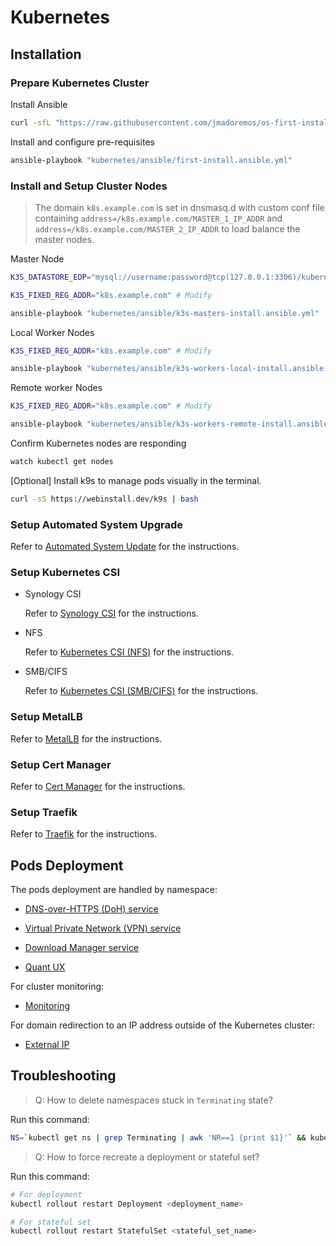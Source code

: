 # Kubernetes

## Installation

### Prepare Kubernetes Cluster

Install Ansible

```sh
curl -sfL "https://raw.githubusercontent.com/jmadoremos/os-first-install-new/main/linux/shared/scripts/ansible-install.sh" | bash
```

Install and configure pre-requisites

```sh
ansible-playbook "kubernetes/ansible/first-install.ansible.yml"
```

### Install and Setup Cluster Nodes

> The domain `k8s.example.com` is set in dnsmasq.d with custom conf file containing `address=/k8s.example.com/MASTER_1_IP_ADDR` and `address=/k8s.example.com/MASTER_2_IP_ADDR` to load balance the master nodes.

Master Node

```sh
K3S_DATASTORE_EDP="mysql://username:password@tcp(127.0.0.1:3306)/kubernetes" # Modify

K3S_FIXED_REG_ADDR="k8s.example.com" # Modify

ansible-playbook "kubernetes/ansible/k3s-masters-install.ansible.yml" --extra-vars="k3s_datastore_edp=${K3S_DATASTORE_EDP} k3s_fixed_reg_addr=${K3S_FIXED_REG_ADDR}"
```

Local Worker Nodes

```sh
K3S_FIXED_REG_ADDR="k8s.example.com" # Modify

ansible-playbook "kubernetes/ansible/k3s-workers-local-install.ansible.yml" --extra-vars="k3s_fixed_reg_addr=${K3S_FIXED_REG_ADDR}"
```

Remote worker Nodes

```sh
K3S_FIXED_REG_ADDR="k8s.example.com" # Modify

ansible-playbook "kubernetes/ansible/k3s-workers-remote-install.ansible.yml" --extra-vars="k3s_fixed_reg_addr=${K3S_FIXED_REG_ADDR}"
```

Confirm Kubernetes nodes are responding

```sh
watch kubectl get nodes
```

[Optional] Install k9s to manage pods visually in the terminal.

```sh
curl -sS https://webinstall.dev/k9s | bash
```

### Setup Automated System Upgrade

Refer to [Automated System Update](./namespaces/system-upgrade/README.md) for the instructions.

### Setup Kubernetes CSI

* Synology CSI

  Refer to [Synology CSI](./namespaces/synology-csi/README.md) for the instructions.

* NFS

  Refer to [Kubernetes CSI (NFS)](./namespaces/default/kubernetes-csi-nfs/README.md) for the instructions.

* SMB/CIFS

  Refer to [Kubernetes CSI (SMB/CIFS)](./namespaces/default/kubernetes-csi-smb/README.md) for the instructions.

### Setup MetalLB

Refer to [MetalLB](./namespaces/metallb-system/README.md) for the instructions.

### Setup Cert Manager

Refer to [Cert Manager](./namespaces/cert-manager/README.md) for the instructions.

### Setup Traefik

Refer to [Traefik](./namespaces/kube-system/traefik/README.md) for the instructions.

## Pods Deployment

The pods deployment are handled by namespace:

* [DNS-over-HTTPS (DoH) service](./namespaces/default/dns-over-https/README.md)

* [Virtual Private Network (VPN) service](./namespaces/default/virtual-private-network/README.md)

* [Download Manager service](./namespaces/download-manager/README.md)

* [Quant UX](./namespaces/default/quant-ux/README.md)

For cluster monitoring:

* [Monitoring](./namespaces/monitoring/README.md)

For domain redirection to an IP address outside of the Kubernetes cluster:

* [External IP](./namespaces/default/external-ips/README.md)

## Troubleshooting

> Q: How to delete namespaces stuck in `Terminating` state?

Run this command:

```sh
NS=`kubectl get ns | grep Terminating | awk 'NR==1 {print $1}'` && kubectl get namespace "$NS" -o json | tr -d "\n" | sed "s/\"finalizers\": \[[^]]\+\]/\"finalizers\": []/" | kubectl replace --raw /api/v1/namespaces/$NS/finalize -f -
```

> Q: How to force recreate a deployment or stateful set?

Run this command:

```sh
# For deployment
kubectl rollout restart Deployment <deployment_name>

# For stateful set
kubectl rollout restart StatefulSet <stateful_set_name>
```
